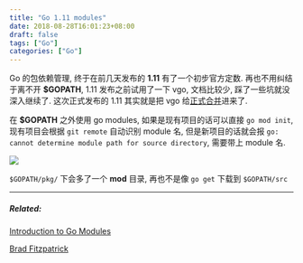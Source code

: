 ```yaml
---
title: "Go 1.11 modules"
date: 2018-08-28T16:01:23+08:00
draft: false
tags: ["Go"]
categories: ["Go"]
---
```


Go 的包依赖管理, 终于在前几天发布的 **1.11** 有了一个初步官方定数. 再也不用纠结于离不开 **$GOPATH**, 1.11 发布之前试用了一下 vgo, 文档比较少, 踩了一些坑就没深入继续了. 这次正式发布的 1.11 其实就是把 vgo 给[正式合并](https://github.com/golang/go/commit/f7248f05946c1804b5519d0b3eb0db054dc9c5d6)进来了.

在 **$GOPATH** 之外使用 go modules, 如果是现有项目的话可以直接 `go mod init`, 现有项目会根据 `git remote` 自动识别 module 名, 但是新项目的话就会报 `go: cannot determine module path for source directory`, 需要带上 module 名.

![](http://wx4.sinaimg.cn/large/62fdd4d5gy1fupsw96mquj22801e0qdh.jpg)

`$GOPATH/pkg/` 下会多了一个 **mod** 目录, 再也不是像 `go get` 下载到 `$GOPATH/src`

--------------------------------------

##### Related:

[Introduction to Go Modules](https://roberto.selbach.ca/intro-to-go-modules)

[Brad Fitzpatrick](https://twitter.com/bradfitz/status/1033159776526524416)